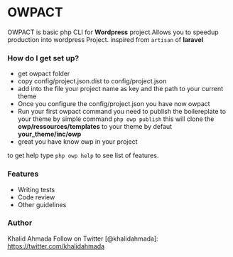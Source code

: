 # OWPACT #

OWPACT is basic php CLI for **Wordpress** project.Allows you to speedup production into wordpress Project. inspired from `artisan` of **laravel** 

### How do I get set up? ###

* get owpact folder
* copy config/project.json.dist to config/project.json
* add into the file your project name as key and the path to your current theme
* Once you configure the config/project.json you have now owpact
* Run your first owpact command you need to publish the boilereplate to your theme by simple command `php owp publish` this will clone the **owp/ressources/templates** to your theme by defaut **your_theme/inc/owp**
* great you have know owp in your project

to get help type `php owp help` to see list of features.

### Features  ###

* Writing tests
* Code review
* Other guidelines

### Author  ###
Khalid Ahmada
Follow on Twitter [@khalidahmada]: https://twitter.com/khalidahmada
